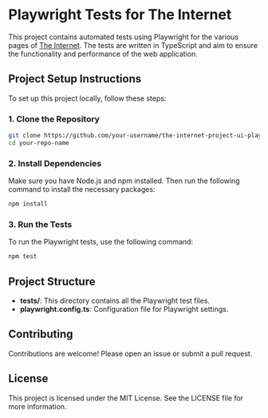 
# Playwright Tests for The Internet

This project contains automated tests using Playwright for the various pages of [The Internet](https://the-internet.herokuapp.com/). The tests are written in TypeScript and aim to ensure the functionality and performance of the web application.

## Project Setup Instructions

To set up this project locally, follow these steps:

### 1. Clone the Repository
```bash
git clone https://github.com/your-username/the-internet-project-ui-playwright.git
cd your-repo-name
```

### 2. Install Dependencies
Make sure you have Node.js and npm installed. Then run the following command to install the necessary packages:
```bash
npm install
```

### 3. Run the Tests
To run the Playwright tests, use the following command:
```bash
npm test
```

## Project Structure
- **tests/**: This directory contains all the Playwright test files.
- **playwright.config.ts**: Configuration file for Playwright settings.

## Contributing
Contributions are welcome! Please open an issue or submit a pull request.

## License
This project is licensed under the MIT License. See the LICENSE file for more information.
